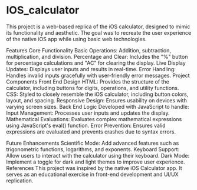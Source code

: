 # IOS_calculator
This project is a web-based replica of the iOS calculator, designed to mimic its functionality and aesthetic. The goal was to recreate the user experience of the native iOS app while using basic web technologies.

Features
Core Functionality
Basic Operations: Addition, subtraction, multiplication, and division.
Percentage and Clear: Includes the "%" button for percentage calculations and "AC" for clearing the display.
Live Display Updates: Displays user inputs and results in real-time.
Error Handling: Handles invalid inputs gracefully with user-friendly error messages.
Project Components
Front End Design
HTML: Provides the structure of the calculator, including buttons for digits, operations, and utility functions.
CSS: Styled to closely resemble the iOS calculator, including button colors, layout, and spacing.
Responsive Design: Ensures usability on devices with varying screen sizes.
Back End Logic
Developed with JavaScript to handle:
Input Management: Processes user inputs and updates the display.
Mathematical Evaluations: Evaluates complex mathematical expressions using JavaScript's eval() function.
Error Prevention: Ensures valid expressions are evaluated and prevents crashes due to syntax errors.

Future Enhancements
Scientific Mode: Add advanced features such as trigonometric functions, logarithms, and exponents.
Keyboard Support: Allow users to interact with the calculator using their keyboard.
Dark Mode: Implement a toggle for dark and light themes to improve user experience.
References
This project was inspired by the native iOS Calculator app. It serves as an educational exercise in front-end development and UI/UX replication.

